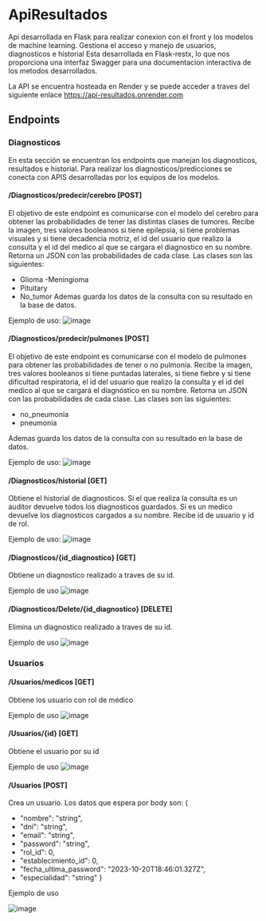 # ApiResultados
Api desarrollada en Flask para realizar conexion con el front y los modelos de machine learning.
Gestiona el acceso y manejo de usuarios, diagnosticos e historial
Esta desarrollada en Flask-restx, lo que nos proporciona una interfaz Swagger para una documentacion interactiva de los metodos desarrollados.

La API se encuentra hosteada en Render y se puede acceder a traves del siguiente enlace
https://api-resultados.onrender.com

## Endpoints

### Diagnosticos

En esta sección se encuentran los endpoints que manejan los diagnosticos, resultados e historial. Para realizar los diagnosticos/predicciones se conecta con APIS desarrolladas por los equipos de los modelos.

#### /Diagnosticos/predecir/cerebro [POST]

El objetivo de este endpoint es comunicarse con el modelo del cerebro para obtener las probabilidades de tener las distintas clases de tumores.
Recibe la imagen, tres valores booleanos si tiene epilepsia, si tiene problemas visuales y si tiene decadencia motriz, el id del usuario que realizo la consulta y el id del medico al que se cargara
el diagnostico en su nombre.
Retorna un JSON con las probabilidades de cada clase. Las clases son las siguientes:
- Glioma
-Meningioma
- Pituitary
- No_tumor
Ademas guarda los datos de la consulta con su resultado en la base de datos.

Ejemplo de uso:
![image](https://github.com/LucasPrieto30/ApiResultados/assets/66337029/31454195-48b4-463f-9106-85db699b34ab)

#### /Diagnosticos/predecir/pulmones [POST]

El objetivo de este endpoint es comunicarse con el modelo de pulmones para obtener las probabilidades de tener o no pulmonía.
Recibe la imagen, tres valores booleanos si tiene puntadas laterales, si tiene fiebre y si tiene dificultad respiratoria, el id del usuario que realizo la consulta y el id del medico al que se cargará
el diagnóstico en su nombre.
Retorna un JSON con las probabilidades de cada clase. Las clases son las siguientes:
- no_pneumonia
- pneumonia

Ademas guarda los datos de la consulta con su resultado en la base de datos.

Ejemplo de uso:
![image](https://github.com/LucasPrieto30/ApiResultados/assets/66337029/f7bc1b27-1c54-4d7b-88db-d0d592f8374d)


#### /Diagnosticos/historial [GET]

Obtiene el historial de diagnosticos. Si el que realiza la consulta es un auditor devuelve todos los diagnosticos guardados. Si es un medico devuelve los diagnosticos cargados a su nombre.
Recibe id de usuario y id de rol.

Ejemplo de uso:
![image](https://github.com/LucasPrieto30/ApiResultados/assets/66337029/3e7252eb-fce7-42de-90c4-24eee6a2ca12)

#### /Diagnosticos/{id_diagnostico} [GET]

Obtiene un diagnostico realizado a traves de su id.

Ejemplo de uso
![image](https://github.com/LucasPrieto30/ApiResultados/assets/66337029/25436270-3a5f-47c1-b936-a6f5d59f13c6)

#### /Diagnosticos/Delete/{id_diagnostico} [DELETE]

Elimina un diagnostico realizado a traves de su id.

Ejemplo de uso
![image](https://github.com/LucasPrieto30/ApiResultados/assets/66337029/a6abdd5d-081b-45c3-b065-dacbf6b6b46f)

### Usuarios

#### /Usuarios/medicos [GET]

Obtiene los usuario con rol de médico

Ejemplo de uso
![image](https://github.com/LucasPrieto30/ApiResultados/assets/66337029/c3ad6f1f-a191-4741-99cd-ab1c21a5f198)

#### /Usuarios/{id} [GET]

Obtiene el usuario por su id

Ejemplo de uso
![image](https://github.com/LucasPrieto30/ApiResultados/assets/66337029/3906373d-4ae3-4a52-9fcc-cc9c020fb24f)


#### /Usuarios [POST]

Crea un usuario. Los datos que espera por body son:
{
  - "nombre": "string",
  - "dni": "string",
  - "email": "string",
  - "password": "string",
  - "rol_id": 0,
  - "establecimiento_id": 0,
  - "fecha_ultima_password": "2023-10-20T18:46:01.327Z",
  - "especialidad": "string"
}

Ejemplo de uso

![image](https://github.com/LucasPrieto30/ApiResultados/assets/66337029/0b3408c0-ab18-4a42-b403-801280f43084)


